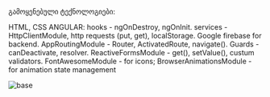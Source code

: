 გამოყენებული ტექნოლოგიები:

HTML, CSS
ANGULAR:
hooks - ngOnDestroy, ngOnInit.
services - HttpClientModule, http requests (put, get), localStorage.
Google firebase for backend.
AppRoutingModule - Router, ActivatedRoute, navigate().
Guards - canDeactivate, resolver.
ReactiveFormsModule - get(), setValue(), custum validators.
FontAwesomeModule - for icons;
BrowserAnimationsModule - for animation state management


![base](https://user-images.githubusercontent.com/81360200/155566297-be45ed64-c56e-4316-a393-6c2d5ab99a21.png)

